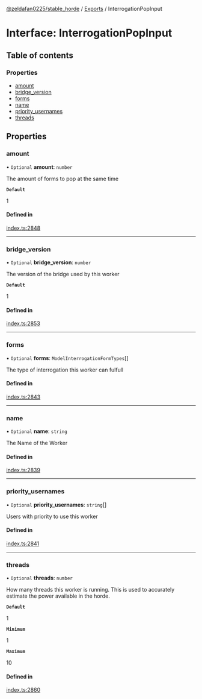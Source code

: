 [@zeldafan0225/stable_horde](../README.md) / [Exports](../modules.md) / InterrogationPopInput

# Interface: InterrogationPopInput

## Table of contents

### Properties

- [amount](InterrogationPopInput.md#amount)
- [bridge\_version](InterrogationPopInput.md#bridge_version)
- [forms](InterrogationPopInput.md#forms)
- [name](InterrogationPopInput.md#name)
- [priority\_usernames](InterrogationPopInput.md#priority_usernames)
- [threads](InterrogationPopInput.md#threads)

## Properties

### amount

• `Optional` **amount**: `number`

The amount of forms to pop at the same time

**`Default`**

1

#### Defined in

[index.ts:2848](https://github.com/ZeldaFan0225/stable_horde/blob/9241243/index.ts#L2848)

___

### bridge\_version

• `Optional` **bridge\_version**: `number`

The version of the bridge used by this worker

**`Default`**

1

#### Defined in

[index.ts:2853](https://github.com/ZeldaFan0225/stable_horde/blob/9241243/index.ts#L2853)

___

### forms

• `Optional` **forms**: `ModelInterrogationFormTypes`[]

The type of interrogation this worker can fulfull

#### Defined in

[index.ts:2843](https://github.com/ZeldaFan0225/stable_horde/blob/9241243/index.ts#L2843)

___

### name

• `Optional` **name**: `string`

The Name of the Worker

#### Defined in

[index.ts:2839](https://github.com/ZeldaFan0225/stable_horde/blob/9241243/index.ts#L2839)

___

### priority\_usernames

• `Optional` **priority\_usernames**: `string`[]

Users with priority to use this worker

#### Defined in

[index.ts:2841](https://github.com/ZeldaFan0225/stable_horde/blob/9241243/index.ts#L2841)

___

### threads

• `Optional` **threads**: `number`

How many threads this worker is running. This is used to accurately estimate the power available in the horde.

**`Default`**

1

**`Minimum`**

1

**`Maximum`**

10

#### Defined in

[index.ts:2860](https://github.com/ZeldaFan0225/stable_horde/blob/9241243/index.ts#L2860)
